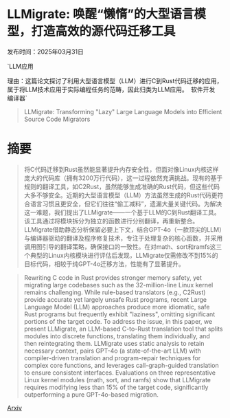 # LLMigrate: 唤醒“懒惰”的大型语言模型，打造高效的源代码迁移工具

发布时间：2025年03月31日

`LLM应用

理由：这篇论文探讨了利用大型语言模型（LLM）进行C到Rust代码迁移的应用，属于将LLM技术应用于实际编程任务的范畴，因此归类为LLM应用。` `软件开发` `编译器`

> LLMigrate: Transforming "Lazy" Large Language Models into Efficient Source Code Migrators

# 摘要

> 将C代码迁移到Rust虽然能显著提升内存安全性，但面对像Linux内核这样庞大的代码库（拥有3200万行代码），这一过程依然充满挑战。现有的基于规则的翻译工具，如C2Rust，虽然能够生成准确的Rust代码，但这些代码大多不够安全。近期的大型语言模型（LLM）方法虽然生成的Rust代码更符合语言习惯且更安全，但它们往往“偷工减料”，遗漏大量关键代码。为解决这一难题，我们提出了LLMigrate——一个基于LLM的C到Rust翻译工具。该工具通过将模块拆分为独立的函数进行分别翻译，再重新整合。LLMigrate借助静态分析保留必要上下文，结合GPT-4o（一款顶尖的LLM）与编译器驱动的翻译及程序修复技术，专注于处理复杂的核心函数，并采用调用图引导的翻译策略，确保接口的一致性。在对math、sort和ramfs这三个典型的Linux内核模块进行评估后发现，LLMigrate仅需修改不到15%的目标代码，相较于纯GPT-4o迁移方法，性能有了显著提升。

> Rewriting C code in Rust provides stronger memory safety, yet migrating large codebases such as the 32-million-line Linux kernel remains challenging. While rule-based translators (e.g., C2Rust) provide accurate yet largely unsafe Rust programs, recent Large Language Model (LLM) approaches produce more idiomatic, safe Rust programs but frequently exhibit "laziness", omitting significant portions of the target code. To address the issue, in this paper, we present LLMigrate, an LLM-based C-to-Rust translation tool that splits modules into discrete functions, translating them individually, and then reintegrating them. LLMigrate uses static analysis to retain necessary context, pairs GPT-4o (a state-of-the-art LLM) with compiler-driven translation and program-repair techniques for complex core functions, and leverages call-graph-guided translation to ensure consistent interfaces. Evaluations on three representative Linux kernel modules (math, sort, and ramfs) show that LLMigrate requires modifying less than 15\% of the target code, significantly outperforming a pure GPT-4o-based migration.

[Arxiv](https://arxiv.org/abs/2503.23791)